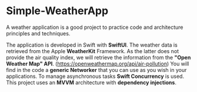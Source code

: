 # Simple-WeatherApp

A weather application is a good project to practice code and architecture principles and techniques.

The application is developed in Swift with **SwiftUI**.
The weather data is retrieved from the Apple **WeatherKit** Framework.
As the latter does not provide the air quality index, we will retrieve the information from the **"Open Weather Map" API**.
(https://openweathermap.org/api/air-pollution)
You will find in the code a **generic Networker** that you can use as you wish in your applications.
To manage asynchronous tasks **Swift Concurrency** is used.
This project uses an **MVVM** architecture with **dependency injections**.

